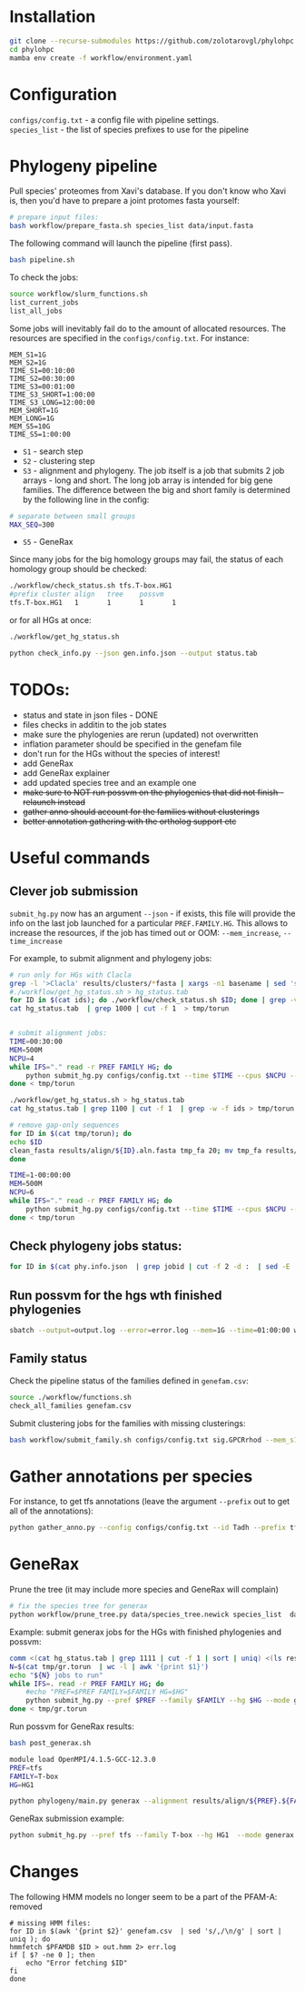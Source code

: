 
# Installation  

```bash
git clone --recurse-submodules https://github.com/zolotarovgl/phylohpc.git
cd phylohpc
mamba env create -f workflow/environment.yaml
```




# Configuration  

`configs/config.txt` - a config file with pipeline settings.   
`species_list` - the list of species prefixes to use for the pipeline  

# Phylogeny pipeline   


Pull species' proteomes from Xavi's database. If you don't know who Xavi is, then you'd have to prepare a joint protomes fasta yourself: 
```bash 
# prepare input files:
bash workflow/prepare_fasta.sh species_list data/input.fasta
```


The following command will launch the pipeline (first pass). 
```bash
bash pipeline.sh   
```

To check the jobs:  

```bash
source workflow/slurm_functions.sh
list_current_jobs
list_all_jobs
```


Some jobs will inevitably fail do to the amount of allocated resources.
The resources are specified in the `configs/config.txt`. For instance:  

```
MEM_S1=1G
MEM_S2=1G
TIME_S1=00:10:00
TIME_S2=00:30:00
TIME_S3=00:01:00
TIME_S3_SHORT=1:00:00
TIME_S3_LONG=12:00:00
MEM_SHORT=1G
MEM_LONG=1G
MEM_S5=10G
TIME_S5=1:00:00
```

- `S1` - search step   
- `S2` - clustering step   
- `S3` - alignment and phylogeny. The job itself is a job that submits 2 job arrays - long and short. The long job array is intended for big gene families. The difference between the big and short family is determined by the following line in the config:   

```bash
# separate between small groups
MAX_SEQ=300
``` 
- `S5` - GeneRax 


Since many jobs for the big homology groups may fail, the status of each homology group should be checked:  

```bash
./workflow/check_status.sh tfs.T-box.HG1
#prefix cluster align   tree    possvm
tfs.T-box.HG1   1       1       1       1
``` 

or for all HGs at once:  

```bash
./workflow/get_hg_status.sh
```

```bash
python check_info.py --json gen.info.json --output status.tab
```



# TODOs:   


- status and state in json files - DONE   
- files checks in additin to the job states    
- make sure the phylogenies are rerun (updated) not overwritten  
- inflation parameter should be specified in the genefam file
- don't run for the HGs without the species of interest!  
- add GeneRax 
- add GeneRax explainer   
- add updated species tree and an example one
- ~~make sure to NOT run possvm on the phylogenies that did not finish - relaunch instead~~ 
- ~~gather anno should account for the families without clusterings~~
- ~~better annotation gathering with the ortholog support etc~~



# Useful commands 


## Clever job submission   

`submit_hg.py` now has an argument `--json` - if exists, this file will provide the info on the last job launched for a particular `PREF.FAMILY.HG`. 
This allows to increase the resources, if the job has timed out or OOM:  `--mem_increase`, `--time_increase`  


For example, to submit alignment and phylogeny jobs:

```bash
# run only for HGs with Clacla
grep -l '>Clacla' results/clusters/*fasta | xargs -n1 basename | sed 's/.fasta//g' | sort | uniq > ids
#./workflow/get_hg_status.sh > hg_status.tab
for ID in $(cat ids); do ./workflow/check_status.sh $ID; done | grep -v '#' | awk '{print $1"\t"$2$3$4$5}' > hg_status.tab
cat hg_status.tab  | grep 1000 | cut -f 1  > tmp/torun


# submit alignment jobs:
TIME=00:30:00
MEM=500M
NCPU=4
while IFS="." read -r PREF FAMILY HG; do
    python submit_hg.py configs/config.txt --time $TIME --cpus $NCPU --mem $MEM --mode align --pref $PREF --family $FAMILY --hg $HG --mafft ""  --json aln.info.json
done < tmp/torun

./workflow/get_hg_status.sh > hg_status.tab
cat hg_status.tab | grep 1100 | cut -f 1  | grep -w -f ids > tmp/torun

# remove gap-only sequences
for ID in $(cat tmp/torun); do
echo $ID
clean_fasta results/align/${ID}.aln.fasta tmp_fa 20; mv tmp_fa results/align/${ID}.aln.fasta
done

TIME=1-00:00:00
MEM=500M
NCPU=6
while IFS="." read -r PREF FAMILY HG; do
    python submit_hg.py configs/config.txt --time $TIME --cpus $NCPU --mem $MEM --mode phylogeny --pref $PREF --family $FAMILY --hg $HG  --json phy.info.json
done < tmp/torun
```

## Check phylogeny jobs status:

```bash
for ID in $(cat phy.info.json  | grep jobid | cut -f 2 -d :  | sed -E 's/ |"|,//g'); do sacct -j $ID | awk 'NR==3' ; done
```


## Run possvm for the hgs wth finished phylogenies 

```bash
sbatch --output=output.log --error=error.log --mem=1G --time=01:00:00 workflow/run_possvm_all.sh 
```


## Family status 

Check the pipeline status of the families defined in `genefam.csv`:  


```bash
source ./workflow/functions.sh
check_all_families genefam.csv
```

Submit clustering jobs for the families with missing clusterings:

```bash
bash workflow/submit_family.sh configs/config.txt sig.GPCRrhod --mem_s1 500M --mem_s2 30G  --dry
```  


# Gather annotations per species

For instance, to get tfs annotations (leave the argument `--prefix` out to get all of the annotations):  


```bash
python gather_anno.py --config configs/config.txt --id Tadh --prefix tfs --tree-dir results/generax/ --outfile Tadh.tfs.tab 
```



# GeneRax   


Prune the tree (it may include more species and GeneRax will complain)
```bash
# fix the species tree for generax
python workflow/prune_tree.py data/species_tree.newick species_list  data/species_tree.newick
```


Example: submit generax jobs for the HGs with finished phylogenies and possvm:  
```bash
comm <(cat hg_status.tab | grep 1111 | cut -f 1 | sort | uniq) <(ls results/generax/*treefile | xargs -n1 basename | sed 's/.treefile//g' | sort ) -3 > tmp/gr.torun
N=$(cat tmp/gr.torun  | wc -l | awk '{print $1}')
echo "${N} jobs to run"
while IFS=. read -r PREF FAMILY HG; do
    #echo "PREF=$PREF FAMILY=$FAMILY HG=$HG"
    python submit_hg.py --pref $PREF --family $FAMILY --hg $HG --mode generax configs/config.txt --json gen.info.json
done < tmp/gr.torun
```

Run possvm for GeneRax results:  
```bash
bash post_generax.sh
```




```bash
module load OpenMPI/4.1.5-GCC-12.3.0
PREF=tfs 
FAMILY=T-box
HG=HG1

python phylogeny/main.py generax --alignment results/align/${PREF}.${FAMILY}.${HG}.aln.fasta --gene_tree results/gene_trees/${PREF}.${FAMILY}.${HG}.treefile --species_tree species_tree.newick --iqtree_file results/gene_trees/${PREF}.${FAMILY}.${HG}.iqtree --name ${PREF}.${FAMILY}.${HG} --output_dir boo --name boo 
```

GeneRax submission example:  
```bash
python submit_hg.py --pref tfs --family T-box --hg HG1  --mode generax configs/config.txt
```


 
# Changes   

The following HMM models no longer seem to be a part of the PFAM-A: removed
```
# missing HMM files:
for ID in $(awk '{print $2}' genefam.csv  | sed 's/,/\n/g' | sort | uniq ); do
hmmfetch $PFAMDB $ID > out.hmm 2> err.log
if [ $? -ne 0 ]; then
    echo "Error fetching $ID"
fi
done
```
